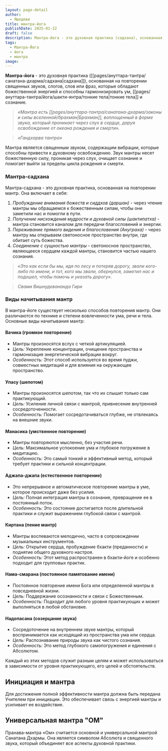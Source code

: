 ```yaml
---
layout: page-detail
author:
  - Яшодеви
title: мантра-йога
publishDate: 2025-01-22
draft: false
description: Мантра-йога - это духовная практика (садхана), основанная на повторении священных звуков, слогов, слов или фраз, которые обладают божественной энергией и способны гармонизировать ум, тонкие тела и сознание.
tags:
  - Мантра-Йога
  - йога
  - мантра
image:
---
```

**Мантра-йога** - это духовная практика ([[pages/ануттара-тантра/санатана-дхарма/садхана|садхана]]), основанная на повторении священных звуков, слогов, слов или фраз, которые обладают божественной энергией и способны гармонизировать ум, [[pages/ануттара-тантра/йога/шакти-янтра/тонкие тела|тонкие тела]] и сознание.

>*«Мантра есть [[pages/ануттара-тантра/санатана-дхарма/законы и силы вселенной/брахман|Брахман]], воплощенный в форме звука, который проникает через слух в сердце, даруя освобождение от океана рождения и смерти».*

>*«Гандхарва тантра»*

Мантра является священным звуком, содержащим вибрации, которые способны привести к духовному освобождению. Звук мантры несет божественную силу, проникая через слух, очищает сознание и помогает выйти за пределы цикла рождения и смерти.

### Мантра-садхана

Мантра-садхана - это духовная практика, основанная на повторении мантр. Она включает в себя:

1. *Пробуждение внимания божеств и сиддхов (даршан)* - через чтение мантры мы обращаемся к божественным силам, чтобы они заметили нас и помогли в пути.
2. *Получение нисхождения мудрости и духовной силы (шактипатха)* - мантра становится каналом для передачи благословений и энергии.
3. *Переживание прямого видения и благословения (Ануграха)* - через мантру мы открываем светоносное пространство внутри, где обитает суть божества.
4. *Соединение с сущностью мантры* - светоносное пространство, являющееся сердцем каждой мантры, становится частью нашего сознания.

>*«Это как если бы мы, идя по лесу и потеряв дорогу, звали кого-либо по имени, и тот, кого мы звали, обернулся, заметил нас и подошел, чтобы помочь и указать дорогу».*

>*Свами Вишнудевананда Гири*

### Виды начитывания мантр

В мантра-йоге существует несколько способов повторения мантр. Они различаются по технике и степени вовлеченности ума, речи и тела. Основные виды начитывания мантр:

#### Вачика (громкое повторение)

- Мантры произносятся вслух с четкой артикуляцией.
- *Цель:* Укрепление концентрации, очищение пространства и гармонизация энергетической вибрации вокруг.
- *Особенность:* Этот способ используется во время пуджи, совместных медитаций и для влияния на окружающее пространство.

#### Упасу (шепотом)

- Мантры произносятся шепотом, так что их слышит только сам практикующий.
- *Цель:* Усиление личной связи с мантрой, привнесение внутренней сосредоточенности.
- *Особенность:* Помогает сосредотачиваться глубже, не отвлекаясь на внешние звуки.

#### Манасика (умственное повторение)

- Мантры повторяются мысленно, без участия речи.
- *Цель*: Максимальное успокоение ума и глубокое погружение в медитацию.
- *Особенность:* Это самый тонкий и эффективный метод, который требует практики и сильной концентрации.

#### Аджапа-джапа (естественное повторение)

- Это непрерывное и автоматическое повторение мантры в уме, которое происходит даже без усилия.
- *Цель:* Полная интеграция мантры в сознание, превращение ее в постоянный поток.
- *Особенность:* Это состояние достигается после длительной практики и служит выражением глубокой связи с мантрой.

#### Киртана (пение мантр)

- Мантры воспеваются мелодично, часто в сопровождении музыкальных инструментов.
- *Цель:* Открытие сердца, пробуждение бхакти (преданности) и поднятие общего духовного настроя.
- *Особенность:* Этот метод распространен в бхакти-йоге и особенно подходит для групповых практик.

#### Нама-смарана (постоянное памятование имени)

- Постоянное повторение имени Бога или определенной мантры в повседневной жизни.
- *Цель:* Поддержание осознанности и связи с Божественным.
- *Особенность:* Подходит для любого уровня практикующих и может выполняться в любой обстановке.

#### Надопасана (созерцание звука)

- Сосредоточение на внутреннем звуке мантры, который воспринимается как исходящий из пространства ума или сердца.
- *Цель:* Распознавание природы звука как чистого сознания.
- *Особенность:* Это метод глубокого самопогружения и единения с Абсолютом.

Каждый из этих методов служит разным целям и может использоваться в зависимости от уровня практикующего, его целей и обстоятельств.

## Инициация и мантра

Для достижения полной эффективности мантра должна быть передана Учителем при инициации. Это обеспечивает связь с энергией мантры и усиливает ее воздействие.

## Универсальная мантра "ОМ"

Пранава-мантра «Ом» считается основной и универсальной мантрой Санатана Дхармы. Она является символом Абсолюта и священного звука, который объединяет все аспекты духовной практики.